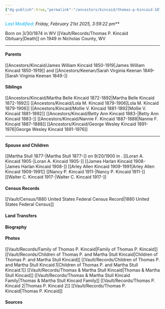 ```yaml
---
{"dg-publish":true,"permalink":"/ancestors/kincaid/thomas-p-kincaid-1874-1949/","tags":["Thomas-P-Kincaid"]}
---
```


*<font color="#00b0f0">Last Modified:</font> Friday, February 21st 2025, 3:59:22 pm***

Born on  3/30/1874 in WV
[[Vault/Records/Thomas P. Kincaid Obituary\|Death]] on 1949 in Nicholas County, WV

----
#### Parents

[[Ancestors/Kincaid/James William Kincaid 1850-1919\|James William Kincaid 1850-1919]] and [[Ancestors/Keenan/Sarah Virginia Keenan 1849-\|Sarah Virginia Keenan 1849-]]
#### Siblings
[[Ancestors/Kincaid/Martha Belle Kincaid 1872-1892\|Martha Belle Kincaid 1872-1892]] 
[[Ancestors/Kincaid/Lola M. Kincaid 1879-1906\|Lola M. Kincaid 1879-1906]] 
[[Ancestors/Kincaid/Mollie V. Kincaid 1881-1892\|Mollie V. Kincaid 1881-1892]] 
[[Ancestors/Kincaid/Betty Ann Kincaid 1883-\|Betty Ann Kincaid 1883-]] 
[[Ancestors/Kincaid/Nannie F. Kincaid 1887-1888\|Nannie F. Kincaid 1887-1888]] 
[[Ancestors/Kincaid/George Wesley Kincaid 1891-1976\|George Wesley Kincaid 1891-1976]]


---
#### Spouse and Children
[[Martha Stull 1877-\|Martha Stull 1877-]] on 9/20/1900 in <!-- link to place -->.
[[Loran A. Kincaid 1905-\|Loran A. Kincaid 1905-]]
[[James Harlan Kincaid 1908-\|James Harlan Kincaid 1908-]]
[[Arley Allen Kincaid 1909-1991\|Arley Allen Kincaid 1909-1991]]
[[Nancy P. Kincaid 1911-\|Nancy P. Kincaid 1911-]]
[[Walter C. Kincaid 1917-\|Walter C. Kincaid 1917-]]
#### Census Records
[[Vault/Census/1880 United States Federal Census Record\|1880 United States Federal Census]]

#### Land Transfers

#### Biography

#### Photos
[[Vault/Records/Family of Thomas P. Kincaid\|Family of Thomas P. Kincaid]]
[[Vault/Records/Children of Thomas P. and Martha Stull Kincaid\|Children of Thomas P. and Martha Stull Kincaid]]
[[Vault/Records/Children of Thomas P. and Martha Stull Kincaid.1\|Children of Thomas P. and Martha Stull Kincaid.1]]
[[Vault/Records/Thomas & Martha Stull Kincaid\|Thomas & Martha Stull Kincaid]]
[[Vault/Records/Thomas & Martha Stull Kincaid Family\|Thomas & Martha Stull Kincaid Family]]
[[Vault/Records/Thomas P. Kincaid 2\|Thomas P. Kincaid 2]]
[[Vault/Records/Thomas P. Kincaid\|Thomas P. Kincaid]]
#### Sources

